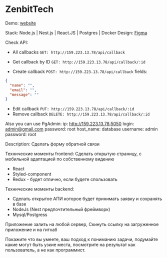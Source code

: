 # ZenbitTech

Demo: [website](http://159.223.13.78/)

Stack: Node.js | Nest.js | React.JS | Postgres | Docker
Design: [Figma](https://www.figma.com/file/OmpRyHggnkIZ7Qr1c5o5gg/Untitled?node-id=1%3A2)

Check API:

- All callbacks
  `GET: http://159.223.13.78/api/callback`
- Get callback by ID
  `GET: http://159.223.13.78/api/callback/:id`

- Create callback
  `POST: http://159.223.13.78/api/callback`
  fields:

```json
{
  "name": "",
  "email": "",
  "message": ""
}
```

- Edit callback
  `PUT: http://159.223.13.78/api/callback/:id`
- Remove callback
  `DELETE: http://159.223.13.78/api/callback/:id`

Also you can use PgAdmin:
ip: http://159.223.13.78:5050
login: admin@gmail.com
password: root
host_name: database
username: admin
password: root

Description:
Сделать форму обратной связи

Технические моменты frontend:
Сделать открытую страницу, с мобильной адаптацией по собственному видению

- React
- Styled-component
- Redux - будет отлично, если будете спользовать

Технические моменты backend:

- Сделать открытое АПИ которое будет принимать заявку и сохранять в базе
- NodeJs (Nest предпочтительный фреймворк)
- Mysql/Postgress

Приложение залить на любой сервер,
Скинуть ссылку на загруженное приложение и на гитхаб

Покажите что вы умеете, ваш подход к пониманию задачи, подумайте какие могут быть узкие места, посмотрите на результат как пользователь, а не как программист.
